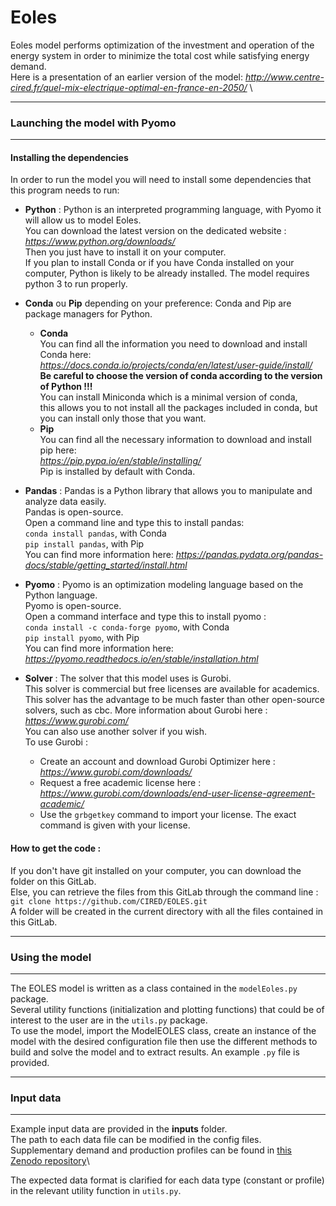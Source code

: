 # Eoles

Eoles model performs optimization of the investment and operation of the energy system in order to minimize the total cost while satisfying energy demand. \
Here is a presentation of an earlier version of the model: _http://www.centre-cired.fr/quel-mix-electrique-optimal-en-france-en-2050/_ \

---

### Launching the model with Pyomo

---

#### **Installing the dependencies**

In order to run the model you will need to install some dependencies that this program needs to run:

* **Python** :
Python is an interpreted programming language, with Pyomo it will allow us to model Eoles. \
You can download the latest version on the dedicated website : *https://www.python.org/downloads/* \
Then you just have to install it on your computer. \
If you plan to install Conda or if you have Conda installed on your computer,
Python is likely to be already installed.
The model requires python 3 to run properly.

* **Conda** ou **Pip** depending on your preference:
Conda and Pip are package managers for Python.
    * **Conda** \
    You can find all the information you need to download and install Conda here:  \
    _https://docs.conda.io/projects/conda/en/latest/user-guide/install/_ \
    __Be careful to choose the version of conda according to the version of Python !!!__ \
    You can install Miniconda which is a minimal version of conda, \
  this allows you to not install all the packages included in conda,
  but you can install only those that you want.
    * **Pip** \
    You can find all the necessary information to download and install pip here: \
    _https://pip.pypa.io/en/stable/installing/_ \
    Pip is installed by default with Conda.

* **Pandas** :
Pandas is a Python library that allows you to manipulate and analyze data easily. \
Pandas is open-source. \
Open a command line and type this to install pandas: \
```conda install pandas```, with Conda \
```pip install pandas```, with Pip \
You can find more information here: _https://pandas.pydata.org/pandas-docs/stable/getting_started/install.html_

* **Pyomo** :
Pyomo is an optimization modeling language based on the Python language. \
Pyomo is open-source.\
Open a command interface and type this to install pyomo : \
```conda install -c conda-forge pyomo```, with Conda \
```pip install pyomo```, with Pip \
You can find more information here: _https://pyomo.readthedocs.io/en/stable/installation.html_

* **Solver** :
The solver that this model uses is Gurobi. \
This solver is commercial but free licenses are available for academics. \
This solver has the advantage to be much faster than other open-source solvers, such as cbc.
More information about Gurobi here : _https://www.gurobi.com/_ \
You can also use another solver if you wish. \
To use Gurobi :
    * Create an account and download Gurobi Optimizer here : _https://www.gurobi.com/downloads/_
    * Request a free academic license here : _https://www.gurobi.com/downloads/end-user-license-agreement-academic/_
    * Use the ```grbgetkey``` command to import your license. The exact command is given with your license.


#### **How to get the code :**

If you don't have git installed on your computer, you can download the folder on this GitLab. \
Else, you can retrieve the files from this GitLab through the command line : \
```git clone https://github.com/CIRED/EOLES.git``` \
A folder will be created in the current directory with all the files contained in this GitLab.

---

### Using the model

---

The EOLES model is written as a class contained in the ```modelEoles.py``` package. \
Several utility functions (initialization and plotting functions) that could be of interest to the user are in the ```utils.py``` package.\
To use the model, import the ModelEOLES class, create an instance of the model with the desired configuration file then use the different methods to build and solve the model and to extract results. An example ```.py``` file is provided.

---

### Input data

---

Example input data are provided in the **inputs** folder.\
The path to each data file can be modified in the config files.\
Supplementary demand and production profiles can be found in [this Zenodo repository](https://doi.org/10.5281/zenodo.13124746)\

The expected data format is clarified for each data type (constant or profile) in the relevant utility function in ```utils.py```.
